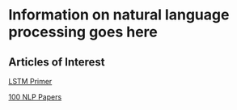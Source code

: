 # Information on natural language processing goes here

## Articles of Interest 

[LSTM Primer](https://www.analyticsvidhya.com/blog/2017/12/fundamentals-of-deep-learning-introduction-to-lstm/)

[100 NLP Papers](https://github.com/mhagiwara/100-nlp-papers)
